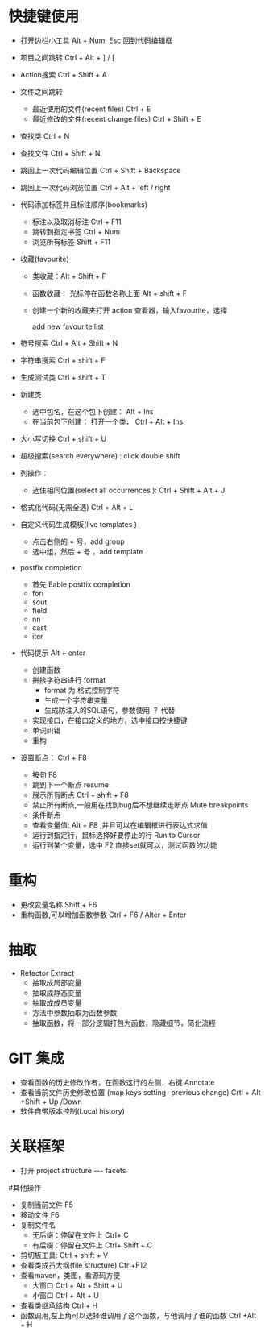 # 快捷键使用

- 打开边栏小工具 Alt + Num, Esc 回到代码编辑框

- 项目之间跳转 Ctrl + Alt + ] / [

- Action搜索 Ctrl + Shift + A

- 文件之间跳转

  - 最近使用的文件(recent files) Ctrl + E
  - 最近修改的文件(recent change files) Ctrl + Shift + E

- 查找类 Ctrl + N

- 查找文件 Ctrl + Shift + N

- 跳回上一次代码编辑位置 Ctrl + Shift + Backspace

- 跳回上一次代码浏览位置 Ctrl + Alt + left / right

- 代码添加标签并且标注顺序(bookmarks)  

  - 标注以及取消标注 Ctrl + F11
  - 跳转到指定书签  Ctrl + Num
  - 浏览所有标签 Shift + F11

- 收藏(favourite) 

  - 类收藏：Alt + Shift + F

  - 函数收藏： 光标停在函数名称上面 Alt + shift + F

  - 创建一个新的收藏夹打开 action 查看器，输入favourite，选择 

    add new favourite list

- 符号搜索 Ctrl + Alt + Shift + N

- 字符串搜索 Ctrl + shift + F

- 生成测试类 Ctrl + shift + T

- 新建类

  - 选中包名，在这个包下创建： Alt  + Ins
  - 在当前包下创建： 打开一个类， Ctrl  + Alt + Ins

- 大小写切换 Ctrl + shift + U

- 超级搜索(search everywhere) : click double shift

- 列操作：

  - 选住相同位置(select all occurrences ): Ctrl + Shift + Alt + J

- 格式化代码(无需全选) Ctrl + Alt + L

- 自定义代码生成模板(live templates )

  - 点击右侧的 + 号，add group 
  - 选中组，然后 + 号 ，add template

- postfix completion 

  - 首先 Eable postfix completion
  - fori
  - sout
  - field
  - nn
  - cast
  - iter

- 代码提示 Alt + enter

  - 创建函数
  - 拼接字符串进行 format 
    - format 为 格式控制字符
    - 生成一个字符串变量
    - 生成防注入的SQL语句，参数使用 ？ 代替
  - 实现接口，在接口定义的地方，选中接口按快捷键
  - 单词纠错
  - 重构

- 设置断点： Ctrl + F8

  - 按句 F8
  - 跳到下一个断点 resume
  - 展示所有断点 Ctrl + shift + F8
  - 禁止所有断点,一般用在找到bug后不想继续走断点  Mute breakpoints
  - 条件断点 
  - 查看变量值: Alt + F8 ,并且可以在编辑框进行表达式求值
  - 运行到指定行，鼠标选择好要停止的行  Run to Cursor 
  - 运行到某个变量，选中 F2 直接set就可以，测试函数的功能

# 重构
- 更改变量名称 Shift + F6
- 重构函数,可以增加函数参数   Ctrl + F6  / Alter + Enter

# 抽取
- Refactor  Extract 
  - 抽取成局部变量
  - 抽取成静态变量
  - 抽取成成员变量
  - 方法中参数抽取为函数参数
  - 抽取函数，将一部分逻辑打包为函数，隐藏细节，简化流程

# GIT 集成
- 查看函数的历史修改作者，在函数这行的左侧，右键 Annotate
- 查看当前文件历史修改位置 (map keys setting -previous change) Crtl + Alt +Shift + Up /Down
- 软件自带版本控制(Local history) 

# 关联框架
- 打开 project structure --- facets 

#其他操作

- 复制当前文件 F5
- 移动文件 F6
- 复制文件名
  - 无后缀：停留在文件上 Ctrl+ C
  - 有后缀：停留在文件上 Ctrl+ Shift + C
- 剪切板工具: Ctrl + shift + V
- 查看类成员大纲(file structure) Ctrl+F12
- 查看maven，类图，看源码方便 
  - 大窗口  Ctrl + Alt + Shift + U
  - 小窗口  Ctrl + Alt + U
- 查看类继承结构 Ctrl + H
- 函数调用,左上角可以选择谁调用了这个函数，与他调用了谁的函数 Ctrl +Alt + H